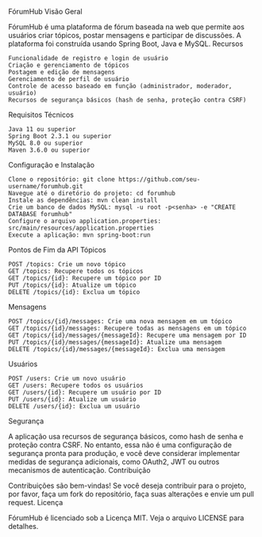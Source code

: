FórumHub
Visão Geral

FórumHub é uma plataforma de fórum baseada na web que permite aos usuários criar tópicos, postar mensagens e participar de discussões. A plataforma foi construída usando Spring Boot, Java e MySQL.
Recursos

    Funcionalidade de registro e login de usuário
    Criação e gerenciamento de tópicos
    Postagem e edição de mensagens
    Gerenciamento de perfil de usuário
    Controle de acesso baseado em função (administrador, moderador, usuário)
    Recursos de segurança básicos (hash de senha, proteção contra CSRF)

Requisitos Técnicos

    Java 11 ou superior
    Spring Boot 2.3.1 ou superior
    MySQL 8.0 ou superior
    Maven 3.6.0 ou superior

Configuração e Instalação

    Clone o repositório: git clone https://github.com/seu-username/forumhub.git
    Navegue até o diretório do projeto: cd forumhub
    Instale as dependências: mvn clean install
    Crie um banco de dados MySQL: mysql -u root -p<senha> -e "CREATE DATABASE forumhub"
    Configure o arquivo application.properties: src/main/resources/application.properties
    Execute a aplicação: mvn spring-boot:run

Pontos de Fim da API
Tópicos

    POST /topics: Crie um novo tópico
    GET /topics: Recupere todos os tópicos
    GET /topics/{id}: Recupere um tópico por ID
    PUT /topics/{id}: Atualize um tópico
    DELETE /topics/{id}: Exclua um tópico

Mensagens

    POST /topics/{id}/messages: Crie uma nova mensagem em um tópico
    GET /topics/{id}/messages: Recupere todas as mensagens em um tópico
    GET /topics/{id}/messages/{messageId}: Recupere uma mensagem por ID
    PUT /topics/{id}/messages/{messageId}: Atualize uma mensagem
    DELETE /topics/{id}/messages/{messageId}: Exclua uma mensagem

Usuários

    POST /users: Crie um novo usuário
    GET /users: Recupere todos os usuários
    GET /users/{id}: Recupere um usuário por ID
    PUT /users/{id}: Atualize um usuário
    DELETE /users/{id}: Exclua um usuário

Segurança

A aplicação usa recursos de segurança básicos, como hash de senha e proteção contra CSRF. No entanto, essa não é uma configuração de segurança pronta para produção, e você deve considerar implementar medidas de segurança adicionais, como OAuth2, JWT ou outros mecanismos de autenticação.
Contribuição

Contribuições são bem-vindas! Se você deseja contribuir para o projeto, por favor, faça um fork do repositório, faça suas alterações e envie um pull request.
Licença

FórumHub é licenciado sob a Licença MIT. Veja o arquivo LICENSE para detalhes.
